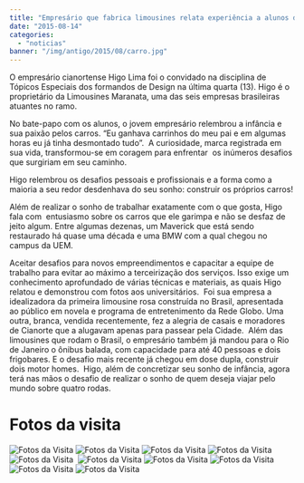 ```yaml
---
title: "Empresário que fabrica limousines relata experiência a alunos de Design"
date: "2015-08-14"
categories: 
  - "noticias"
banner: "/img/antigo/2015/08/carro.jpg"
---
```


O empresário cianortense Higo Lima foi o convidado na disciplina de Tópicos Especiais dos formandos de Design na última quarta (13). Higo é o proprietário da Limousines Maranata, uma das seis empresas brasileiras atuantes no ramo.

No bate-papo com os alunos, o jovem empresário relembrou a infância e sua paixão pelos carros. “Eu ganhava carrinhos do meu pai e em algumas horas eu já tinha desmontado tudo”.  A curiosidade, marca registrada em sua vida, transformou-se em coragem para enfrentar  os inúmeros desafios que surgiriam em seu caminho.

Higo relembrou os desafios pessoais e profissionais e a forma como a maioria a seu redor desdenhava do seu sonho: construir os próprios carros!

Além de realizar o sonho de trabalhar exatamente com o que gosta, Higo fala com  entusiasmo sobre os carros que ele garimpa e não se desfaz de jeito algum. Entre algumas dezenas, um Maverick que está sendo restaurado há quase uma década e uma BMW com a qual chegou no campus da UEM.

Aceitar desafios para novos empreendimentos e capacitar a equipe de trabalho para evitar ao máximo a terceirização dos serviços. Isso exige um conhecimento aprofundado de várias técnicas e materiais, as quais Higo relatou e demonstrou com fotos aos universitários.  Foi sua empresa a idealizadora da primeira limousine rosa construída no Brasil, apresentada ao público em novela e programa de entretenimento da Rede Globo. Uma outra, branca, vendida recentemente, fez a alegria de casais e moradores de Cianorte que a alugavam apenas para passear pela Cidade.  Além das limousines que rodam o Brasil, o empresário também já mandou para o Rio de Janeiro o ônibus balada, com capacidade para até 40 pessoas e dois frigobares. E o desafio mais recente já chegou em dose dupla, construir dois motor homes.  Higo, além de concretizar seu sonho de infância, agora terá nas mãos o desafio de realizar o sonho de quem deseja viajar pelo mundo sobre quatro rodas.


# Fotos da visita

![Fotos da Visita](/img/antigo/2015/08/3.jpg)
![Fotos da Visita](/img/antigo/2015/08/4.jpg)
![Fotos da Visita](/img/antigo/2015/08/10369190_740848592603044_8506828969306799248_n.jpg)
![Fotos da Visita](/img/antigo/2015/08/10570350_653284621445221_8030463019910557248_n.jpg)
![Fotos da Visita](/img/antigo/2015/08/316396_105911459515876_421133641_n.jpg) 
![Fotos da Visita](/img/antigo/2015/08/1910521_682808981826118_1545162090583242595_n.jpg) 
![Fotos da Visita](/img/antigo/2015/08/10373986_739816566039580_3690259042840304458_n.jpg)
![Fotos da Visita](/img/antigo/2015/08/10446717_746236768730893_6474561166841618916_n.jpg)  
![Fotos da Visita](/img/antigo/2015/08/10603723_673655326074817_6611239678328659328_n.jpg)
![Fotos da Visita](/img/antigo/2015/08/carro.jpg)